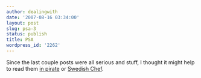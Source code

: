 ```yaml
---
author: dealingwith
date: '2007-08-16 03:34:00'
layout: post
slug: psa-3
status: publish
title: PSA
wordpress_id: '2262'
---
```


Since the last couple posts were all serious and stuff, I thought it might
help to read them [in pirate][1] or [Swedish Chef][2].

   [1]: http://www.thevoicesofmany.com/url.php?voice=pirate&url=http%3A%2F%2Ffeeds.feedburner.com%2F%7Er%2Fdanielsjourney%2F%7E3%2F144043110%2F598347.html

   [2]: http://www.thevoicesofmany.com/url.php?url=http%3A%2F%2Fdealingwith.livejournal.com%2F598617.html&voice=chef

